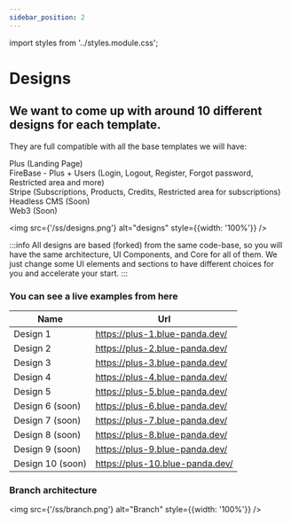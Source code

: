 ```yaml
---
sidebar_position: 2
---
```


import styles from '../styles.module.css';

# Designs 

<h2>We want to come up with around 10 different designs for each template.</h2>


They are full compatible with all the base templates we will have:

<div>
    <div className={styles.circle}></div> Plus (Landing Page)
</div>
<div>
    <div className={styles.circle}></div> FireBase - Plus + Users (Login, Logout, Register, Forgot password, Restricted area and more)
</div>
<div>
    <div className={styles.circle}></div> Stripe (Subscriptions, Products, Credits, Restricted area for subscriptions)
</div>
<div>
    <div className={styles.circle}></div> Headless CMS (Soon)
</div>
<div>
    <div className={styles.circle}></div> Web3 (Soon)
</div>

<div style={{marginBottom: '1rem'}}></div>

<img src={'/ss/designs.png'} alt="designs" style={{width: '100%'}} />

:::info
All designs are based (forked) from the same code-base, so you will have the same architecture, UI Components, and Core for all of them.
We just change some UI elements and sections to have different choices for you and accelerate your start.
:::


### You can see a live examples from here

| Name | Url|
| ----------- | ----------- |
| Design 1| https://plus-1.blue-panda.dev/       |
| Design 2| https://plus-2.blue-panda.dev/        |
| Design 3| https://plus-3.blue-panda.dev/        |
| Design 4| https://plus-4.blue-panda.dev/        |
| Design 5| https://plus-5.blue-panda.dev/        |
| Design 6 (soon)| https://plus-6.blue-panda.dev/        |
| Design 7 (soon)| https://plus-7.blue-panda.dev/        |
| Design 8 (soon)| https://plus-8.blue-panda.dev/        |
| Design 9 (soon)| https://plus-9.blue-panda.dev/        |
| Design 10 (soon)| https://plus-10.blue-panda.dev/        |


### Branch architecture

<img src={'/ss/branch.png'} alt="Branch" style={{width: '100%'}} />

